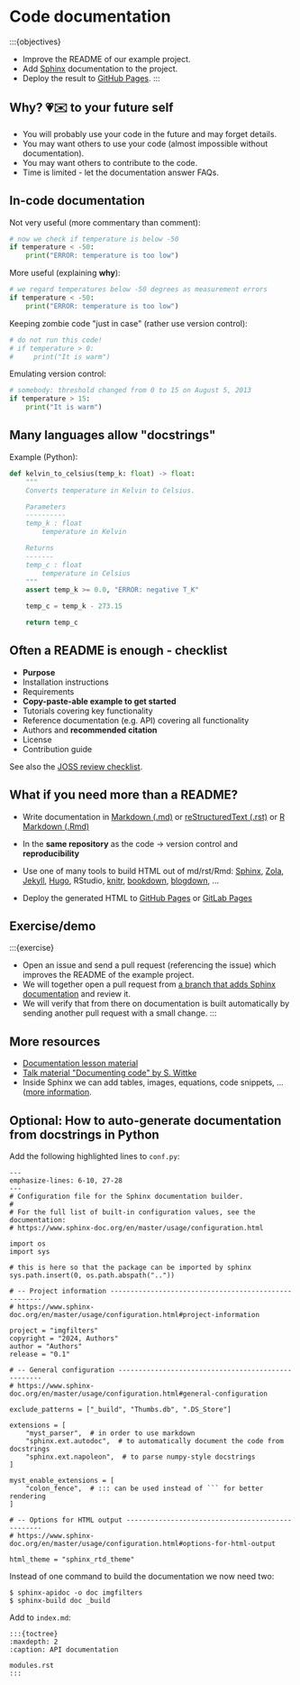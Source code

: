 # Code documentation

:::{objectives}
- Improve the README of our example project.
- Add [Sphinx](https://www.sphinx-doc.org/) documentation to the project.
- Deploy the result to [GitHub Pages](https://pages.github.com/).
:::


## Why? &#128151;&#9993;&#65039; to your future self

- You will probably use your code in the future and may forget details.
- You may want others to use your code (almost impossible without documentation).
- You may want others to contribute to the code.
- Time is limited - let the documentation answer FAQs.


## In-code documentation

Not very useful (more commentary than comment):
```python
# now we check if temperature is below -50
if temperature < -50:
    print("ERROR: temperature is too low")
```

More useful (explaining **why**):
```python
# we regard temperatures below -50 degrees as measurement errors
if temperature < -50:
    print("ERROR: temperature is too low")
```

Keeping zombie code "just in case" (rather use version control):
```python
# do not run this code!
# if temperature > 0:
#     print("It is warm")
```

Emulating version control:
```python
# somebody: threshold changed from 0 to 15 on August 5, 2013
if temperature > 15:
    print("It is warm")
```


## Many languages allow "docstrings"

Example (Python):
```python
def kelvin_to_celsius(temp_k: float) -> float:
    """
    Converts temperature in Kelvin to Celsius.

    Parameters
    ----------
    temp_k : float
        temperature in Kelvin

    Returns
    -------
    temp_c : float
        temperature in Celsius
    """
    assert temp_k >= 0.0, "ERROR: negative T_K"

    temp_c = temp_k - 273.15

    return temp_c
```


## Often a README is enough - checklist

- **Purpose**
- Installation instructions
- Requirements
- **Copy-paste-able example to get started**
- Tutorials covering key functionality
- Reference documentation (e.g. API) covering all functionality
- Authors and **recommended citation**
- License
- Contribution guide

See also the
[JOSS review checklist](https://joss.readthedocs.io/en/latest/review_checklist.html).


## What if you need more than a README?

- Write documentation in
  [Markdown (.md)](https://en.wikipedia.org/wiki/Markdown)
  or
  [reStructuredText (.rst)](https://en.wikipedia.org/wiki/ReStructuredText)
  or
  [R Markdown (.Rmd)](https://rmarkdown.rstudio.com/)

- In the **same repository** as the code -> version control and **reproducibility**

- Use one of many tools to build HTML out of md/rst/Rmd:
  [Sphinx](https://sphinx-doc.org),
  [Zola](https://www.getzola.org/), [Jekyll](https://jekyllrb.com/),
  [Hugo](https://gohugo.io/), RStudio, [knitr](https://yihui.org/knitr/),
  [bookdown](https://bookdown.org/),
  [blogdown](https://bookdown.org/yihui/blogdown/), ...

- Deploy the generated HTML to [GitHub Pages](https://pages.github.com/) or
  [GitLab Pages](https://docs.gitlab.com/ee/user/project/pages/)


## Exercise/demo

:::{exercise}
- Open an issue and send a pull request (referencing the issue) which
  improves the README of the example project.
- We will together open a pull request from [a branch that adds Sphinx
  documentation](https://github.com/coderefinery/imgfilters/tree/radovan/documentation)
  and review it.
- We will verify that from there on documentation is built automatically by
  sending another pull request with a small change.
:::


## More resources

- [Documentation lesson material](https://coderefinery.github.io/documentation/)
- [Talk material "Documenting code" by S. Wittke](https://github.com/samumantha/documentation_example)
- Inside Sphinx we can add tables, images, equations, code snippets, ... ([more information](https://coderefinery.github.io/documentation/sphinx/#exercise-adding-more-sphinx-content).


## Optional: How to auto-generate documentation from docstrings in Python

Add the following highlighted lines to `conf.py`:
```{code-block} python
---
emphasize-lines: 6-10, 27-28
---
# Configuration file for the Sphinx documentation builder.
#
# For the full list of built-in configuration values, see the documentation:
# https://www.sphinx-doc.org/en/master/usage/configuration.html

import os
import sys

# this is here so that the package can be imported by sphinx
sys.path.insert(0, os.path.abspath(".."))

# -- Project information -----------------------------------------------------
# https://www.sphinx-doc.org/en/master/usage/configuration.html#project-information

project = "imgfilters"
copyright = "2024, Authors"
author = "Authors"
release = "0.1"

# -- General configuration ---------------------------------------------------
# https://www.sphinx-doc.org/en/master/usage/configuration.html#general-configuration

exclude_patterns = ["_build", "Thumbs.db", ".DS_Store"]

extensions = [
    "myst_parser",  # in order to use markdown
    "sphinx.ext.autodoc",  # to automatically document the code from docstrings
    "sphinx.ext.napoleon",  # to parse numpy-style docstrings
]

myst_enable_extensions = [
    "colon_fence",  # ::: can be used instead of ``` for better rendering
]

# -- Options for HTML output -------------------------------------------------
# https://www.sphinx-doc.org/en/master/usage/configuration.html#options-for-html-output

html_theme = "sphinx_rtd_theme"
```

Instead of one command to build the documentation we now need two:
```console
$ sphinx-apidoc -o doc imgfilters
$ sphinx-build doc _build
```

Add to `index.md`:
```
:::{toctree}
:maxdepth: 2
:caption: API documentation

modules.rst
:::
```
